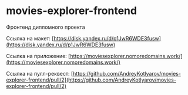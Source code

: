 # movies-explorer-frontend

Фронтенд дипломного проекта

Ссылка на макет: [https://disk.yandex.ru/d/p1JwR6WDE3fusw](https://disk.yandex.ru/d/p1JwR6WDE3fusw)

Ссылка на приложение: [https://moviesexplorer.nomoredomains.work/](https://moviesexplorer.nomoredomains.work/)

Ссылка на пулл-реквест: [https://github.com/AndreyKotlyarov/movies-explorer-frontend/pull/2](https://github.com/AndreyKotlyarov/movies-explorer-frontend/pull/2)
